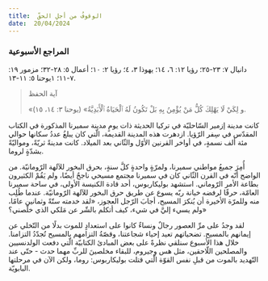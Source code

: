```yaml
---
title:  الوقوفُ من أجلِ الحقّ
date:  20/04/2024
---
```


### المراجع الأسبوعية
دانيال ٧: ٢٣-٢٥؛ رؤيا ١٢: ٦، ١٤؛ يهوذا ٣، ٤؛ رؤيا ٢: ١٠؛ أعمال ٥: ٢٨-٣٢؛ مزمور ١٩: ٧-١١؛ ١يوحنا ٥: ١١-١٣.

> <p>آية الحفظ</p>
> «و لِكَيْ لَا يَهْلِكَ كُلُّ مَنْ يُؤْمِنُ بِهِ بَلْ تَكُونُ لَهُ ٱلْحَيَاةُ ٱلْأَبَدِيَّةُ» (يوحنا ٣: ١٤، ١٥).

كانت مدينة إزمير السّاحليّة في تركيا الحديثة ذات يومٍ مدينة سميرنا المذكورة في الكتاب المقدّس في سِفر الرّؤيا. ازدهرت هذه المدينة القديمة، الّتي كان يبلغُ عددُ سكانها حوالي مئة ألف نسمةٍ، في أواخر القرنين الأوّل والثّاني بعد الميلاد. كانت مدينةً ثريّةً، ومواليّةً بشدّةٍ لروما.

أُمِرَ جميعُ مواطني سميرنا، ولمرّةٍ واحدةٍ كلَّ سنةٍ، بحرق البخور للآلهة الرّومانيّة. من الواضح أنّه في القرن الثّاني كان في سميرنا مجتمع مسيحي ناجحٌ أيضًا، ولم يَقُمْ الكثيرون بطاعة الأمر الرّوماني. استشهد بوليكاربوس، أحد قادة الكنيسة الأولى، في ساحة سميرنا العامّة، حرقًا لرفضه خيانة ربّه يسوع عن طريق حرق البخور للآلهة الرّومانيّة. عندما طُلِب منه وللمرّة الأخيرة أن يُنكرَ المسيح، أجابَ الرّجل العجوز، «لقد خدمته ستّةً وثمانين عامًا، ولم يسيء إليَّ في شيء، كيف أتكلم بالشّر عن مَلكي الذي خلّصني؟»

لقد وجدُ على مرِّ العصور رجالٌ ونساءٌ كانوا على استعدادٍ للموت بدلًا من التّخلي عن إيمانهم بالمسيح. تضحياتهم  تعيد إحياء شجاعتنا، وقصّةُ التزامهم بالمسيح تُجدّدُ التزامنا. خلال هذا الأسبوع سنلقي نظرةً على بعض المبادئ الكتابيّة الّتي دفعت الولدنسيين والمصلحين اللّاحقين، مثل هس وجيروم، للبقاء مخلصينَ للربِّ مهما حدث - حتّى عند التّهديد بالموت من قبلِ نفس القوّة الّتي قتلت بوليكاربوس: روما، ولكن الآن في مرحلتها البابويّة.